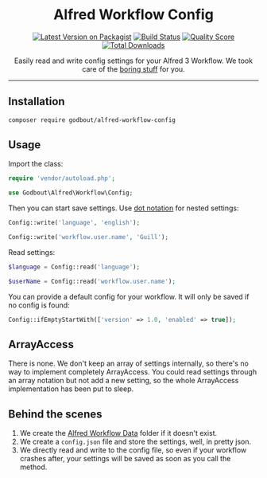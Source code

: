 <h1 align="center">Alfred Workflow Config</h1>

<p align="center">
    <a href="https://packagist.org/packages/godbout/alfred-workflow-config"><img src="https://img.shields.io/packagist/v/godbout/alfred-workflow-config.svg?style=flat-square" alt="Latest Version on Packagist"></a>
    <a href="https://travis-ci.org/godbout/alfred-workflow-config"><img src="https://img.shields.io/travis/godbout/alfred-workflow-config/master.svg?style=flat-square" alt="Build Status"></a>
    <a href="https://scrutinizer-ci.com/g/godbout/alfred-workflow-config"><img src="https://img.shields.io/scrutinizer/g/godbout/alfred-workflow-config.svg?style=flat-square" alt="Quality Score"></a>
    <a href="https://packagist.org/packages/godbout/alfred-workflow-config"><img src="https://img.shields.io/packagist/dt/godbout/alfred-workflow-config.svg?style=flat-square" alt="Total Downloads"></a>
</p>

<p align="center">
    Easily read and write config settings for your Alfred 3 Workflow. We took care of the <a href="#behind-the-scenes">boring stuff</a> for you.
</p>

___


## Installation

```bash
composer require godbout/alfred-workflow-config
```

## Usage

Import the class:

```php
require 'vendor/autoload.php';

use Godbout\Alfred\Workflow\Config;
```

Then you can start save settings. Use [dot notation](https://github.com/adbario/php-dot-notation) for nested settings:

```php
Config::write('language', 'english');

Config::write('workflow.user.name', 'Guill');
```

Read settings:

```php
$language = Config::read('language');

$userName = Config::read('workflow.user.name');
```

You can provide a default config for your workflow. It will only be saved if no config is found:
```php
Config::ifEmptyStartWith(['version' => 1.0, 'enabled' => true]);
```

## ArrayAccess

There is none. We don't keep an array of settings internally, so there's no way to implement completely ArrayAccess. You could read settings through an array notation but not add a new setting, so the whole ArrayAccess implementation has been put to sleep.

## Behind the scenes

1. We create the [Alfred Workflow Data](https://www.alfredapp.com/help/workflows/script-environment-variables/) folder if it doesn't exist. 
2. We create a `config.json` file and store the settings, well, in pretty json.
3. We directly read and write to the config file, so even if your workflow crashes after, your settings will be saved as soon as you call the method.
